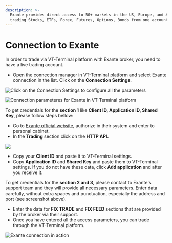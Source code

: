 ```yaml
---
description: >-
  Exante provides direct access to 50+ markets in the US, Europe, and Asia for
  trading Stocks, ETFs, Forex, Futures, Options, Bonds from one account.
---
```


# Connection to Exante

In order to trade via VT-Terminal platform with Exante broker, you need to have a live trading account.

* Open the connection manager in VT-Terminal platform and select Exante connection in the list. Click on the **Connection Settings**.

![Click on the Connection Settings to configure all the parameters](../.gitbook/assets/connection-settings-exante.png)

![Connection parameteres for Exante in VT-Terminal platform](../.gitbook/assets/exante-settings-details.png)

To get credentials for the **section 1** like **Client ID, Application ID, Shared Key**, please follow steps bellow:

* Go to [Exante official website](https://exante.eu/#signin), authorize in their system and enter to personal cabinet.
* In the **Trading** section click on the **HTTP API.**

![](../.gitbook/assets/api-credentials-exante.png)

* Copy your **Client ID** and paste it to VT-Terminal settings.
* Copy **Application ID** and **Shared Key** and paste them to VT-Terminal settings. If you do not have these data, click **Add application** and after you receive it.

To get credentials for the **section 2 and 3**, please contact to Exante's support team and they will provide all necessary parameters. Enter data carefully, without extra spaces and punctuation, especially the address and port \(see screenshot above\).

* Enter the data for **FIX TRADE** and **FIX FEED** sections that are provided by the broker via their support.
* Once you have entered all the access parameters, you can trade through the VT-Terminal platform.

![Exante connection in action](../.gitbook/assets/exante-via-quantower.png)

